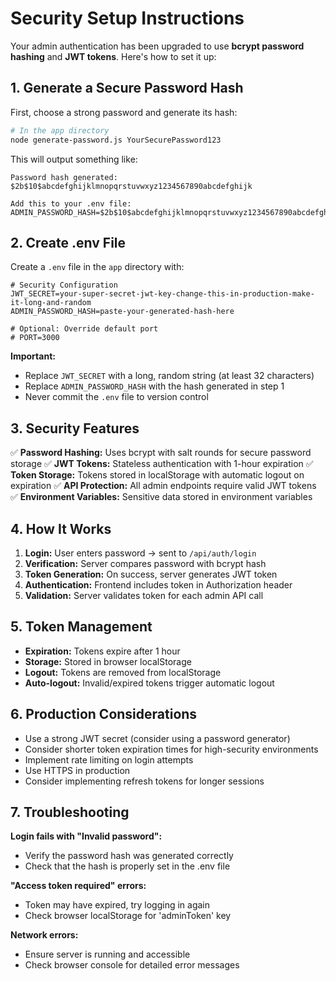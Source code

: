 # Security Setup Instructions

Your admin authentication has been upgraded to use **bcrypt password hashing** and **JWT tokens**. Here's how to set it up:

## 1. Generate a Secure Password Hash

First, choose a strong password and generate its hash:

```bash
# In the app directory
node generate-password.js YourSecurePassword123
```

This will output something like:
```
Password hash generated:
$2b$10$abcdefghijklmnopqrstuvwxyz1234567890abcdefghijk

Add this to your .env file:
ADMIN_PASSWORD_HASH=$2b$10$abcdefghijklmnopqrstuvwxyz1234567890abcdefghijk
```

## 2. Create .env File

Create a `.env` file in the `app` directory with:

```env
# Security Configuration
JWT_SECRET=your-super-secret-jwt-key-change-this-in-production-make-it-long-and-random
ADMIN_PASSWORD_HASH=paste-your-generated-hash-here

# Optional: Override default port
# PORT=3000
```

**Important:** 
- Replace `JWT_SECRET` with a long, random string (at least 32 characters)
- Replace `ADMIN_PASSWORD_HASH` with the hash generated in step 1
- Never commit the `.env` file to version control

## 3. Security Features

✅ **Password Hashing:** Uses bcrypt with salt rounds for secure password storage
✅ **JWT Tokens:** Stateless authentication with 1-hour expiration
✅ **Token Storage:** Tokens stored in localStorage with automatic logout on expiration
✅ **API Protection:** All admin endpoints require valid JWT tokens
✅ **Environment Variables:** Sensitive data stored in environment variables

## 4. How It Works

1. **Login:** User enters password → sent to `/api/auth/login`
2. **Verification:** Server compares password with bcrypt hash
3. **Token Generation:** On success, server generates JWT token
4. **Authentication:** Frontend includes token in Authorization header
5. **Validation:** Server validates token for each admin API call

## 5. Token Management

- **Expiration:** Tokens expire after 1 hour
- **Storage:** Stored in browser localStorage
- **Logout:** Tokens are removed from localStorage
- **Auto-logout:** Invalid/expired tokens trigger automatic logout

## 6. Production Considerations

- Use a strong JWT secret (consider using a password generator)
- Consider shorter token expiration times for high-security environments
- Implement rate limiting on login attempts
- Use HTTPS in production
- Consider implementing refresh tokens for longer sessions

## 7. Troubleshooting

**Login fails with "Invalid password":**
- Verify the password hash was generated correctly
- Check that the hash is properly set in the .env file

**"Access token required" errors:**
- Token may have expired, try logging in again
- Check browser localStorage for 'adminToken' key

**Network errors:**
- Ensure server is running and accessible
- Check browser console for detailed error messages 